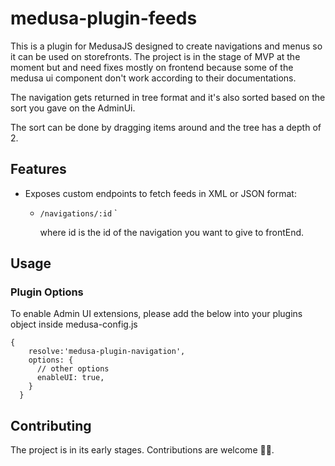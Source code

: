 # medusa-plugin-feeds

This is a plugin for MedusaJS designed to create navigations and menus so it can be used on storefronts. The project is in the stage of MVP at the moment but and need fixes mostly on frontend because some of the medusa ui component don't work according to their documentations.

The navigation gets returned in tree format and it's also sorted based on the sort you gave on the AdminUi.

The sort can be done by dragging items around and the tree has a depth of 2.

## Features

- Exposes custom endpoints to fetch feeds in XML or JSON format:

  - `/navigations/:id`
    `

    where id is the id of the navigation you want to give to frontEnd.

## Usage

### Plugin Options

To enable Admin UI extensions, please add the below into your plugins object inside medusa-config.js

```
{
    resolve:'medusa-plugin-navigation',
    options: {
      // other options
      enableUI: true,
    }
  }
```

## Contributing

The project is in its early stages. Contributions are welcome 💚🙏.
